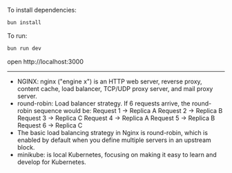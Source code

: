 To install dependencies:

```sh
bun install
```

To run:

```sh
bun run dev
```

open http://localhost:3000

---

- NGINX: nginx ("engine x") is an HTTP web server, reverse proxy, content cache, load balancer, TCP/UDP proxy server, and mail proxy server.
- round-robin: Load balancer strategy. If 6 requests arrive, the round-robin sequence would be:
  Request 1 → Replica A
  Request 2 → Replica B
  Request 3 → Replica C
  Request 4 → Replica A
  Request 5 → Replica B
  Request 6 → Replica C
- The basic load balancing strategy in Nginx is round-robin, which is enabled by default when you define multiple servers in an upstream block.
- minikube: is local Kubernetes, focusing on making it easy to learn and develop for Kubernetes.
